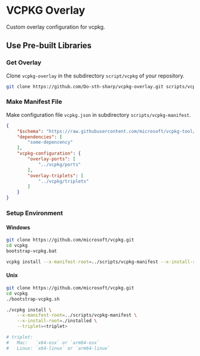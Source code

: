﻿# VCPKG Overlay

Custom overlay configuration for vcpkg.

## Use Pre-built Libraries

### Get Overlay

Clone `vcpkg-overlay` in the subdirectory `script/vcpkg` of your repository.

```sh
git clone https://github.com/Do-sth-sharp/vcpkg-overlay.git scripts/vcpkg
```

### Make Manifest File 

Make configuration file `vcpkg.json` in subdirectory `scripts/vcpkg-manifest`.

```json
{
    "$schema": "https://raw.githubusercontent.com/microsoft/vcpkg-tool/main/docs/vcpkg.schema.json",
    "dependencies": [
        "some-depencency"
    ],
    "vcpkg-configuration": {
        "overlay-ports": [
            "../vcpkg/ports"
        ],
        "overlay-triplets": [
            "../vcpkg/triplets"
        ]
    }
}
```

### Setup Environment

#### Windows

```sh
git clone https://github.com/microsoft/vcpkg.git
cd vcpkg
bootstrap-vcpkg.bat

vcpkg install --x-manifest-root=../scripts/vcpkg-manifest --x-install-root=./installed --triplet=x64-windows
```

#### Unix

```sh
git clone https://github.com/microsoft/vcpkg.git
cd vcpkg
./bootstrap-vcpkg.sh

./vcpkg install \
    --x-manifest-root=../scripts/vcpkg-manifest \
    --x-install-root=./installed \
    --triplet=<triplet>

# triplet:
#   Mac:   `x64-osx` or `arm64-osx`
#   Linux: `x64-linux` or `arm64-linux`
```